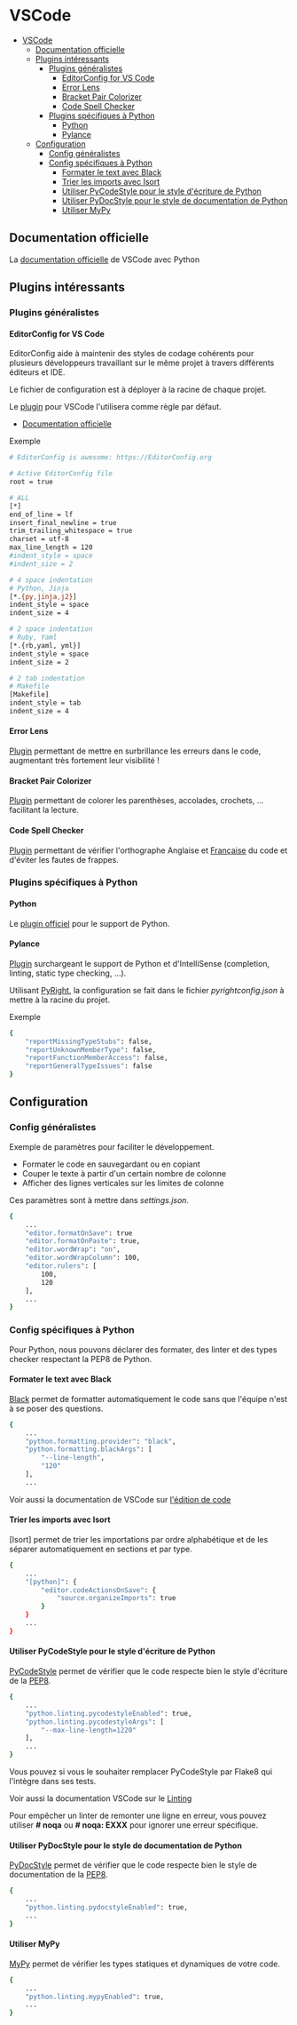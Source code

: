 # VSCode

- [VSCode](#vscode)
  - [Documentation officielle](#documentation-officielle)
  - [Plugins intéressants](#plugins-intéressants)
    - [Plugins généralistes](#plugins-généralistes)
      - [EditorConfig for VS Code](#editorconfig-for-vs-code)
      - [Error Lens](#error-lens)
      - [Bracket Pair Colorizer](#bracket-pair-colorizer)
      - [Code Spell Checker](#code-spell-checker)
    - [Plugins spécifiques à Python](#plugins-spécifiques-à-python)
      - [Python](#python)
      - [Pylance](#pylance)
  - [Configuration](#configuration)
    - [Config généralistes](#config-généralistes)
    - [Config spécifiques à Python](#config-spécifiques-à-python)
      - [Formater le text avec Black](#formater-le-text-avec-black)
      - [Trier les imports avec Isort](#trier-les-imports-avec-isort)
      - [Utiliser PyCodeStyle pour le style d'écriture de Python](#utiliser-pycodestyle-pour-le-style-décriture-de-python)
      - [Utiliser PyDocStyle pour le style de documentation de Python](#utiliser-pydocstyle-pour-le-style-de-documentation-de-python)
      - [Utiliser MyPy](#utiliser-mypy)

## Documentation officielle

La [documentation officielle](https://code.visualstudio.com/docs/languages/python) de VSCode avec Python

## Plugins intéressants

### Plugins généralistes

#### EditorConfig for VS Code

EditorConfig aide à maintenir des styles de codage cohérents pour plusieurs développeurs travaillant sur le même projet à travers différents éditeurs et IDE.

Le fichier de configuration est à déployer à la racine de chaque projet.

Le [plugin](https://marketplace.visualstudio.com/items?itemName=EditorConfig.EditorConfig) pour VSCode l'utilisera comme règle par défaut.

- [Documentation officielle](https://editorconfig.org/)

Exemple

```bash
# EditorConfig is awesome: https://EditorConfig.org

# Active EditorConfig file
root = true

# ALL
[*]
end_of_line = lf
insert_final_newline = true
trim_trailing_whitespace = true
charset = utf-8
max_line_length = 120
#indent_style = space
#indent_size = 2

# 4 space indentation
# Python, Jinja
[*.{py,jinja,j2}]
indent_style = space
indent_size = 4

# 2 space indentation
# Ruby, Yaml
[*.{rb,yaml, yml}]
indent_style = space
indent_size = 2

# 2 tab indentation
# Makefile
[Makefile]
indent_style = tab
indent_size = 4
```

#### Error Lens

[Plugin](https://marketplace.visualstudio.com/items?itemName=usernamehw.errorlens) permettant de mettre en surbrillance les erreurs dans le code, augmentant très fortement leur visibilité !

#### Bracket Pair Colorizer

[Plugin](https://marketplace.visualstudio.com/items?itemName=CoenraadS.bracket-pair-colorizer-2) permettant de colorer les parenthèses, accolades, crochets, ... facilitant la lecture.

#### Code Spell Checker

[Plugin](https://marketplace.visualstudio.com/items?itemName=streetsidesoftware.code-spell-checker) permettant de vérifier l'orthographe Anglaise et [Française](https://marketplace.visualstudio.com/items?itemName=streetsidesoftware.code-spell-checker-french) du code et d'éviter les fautes de frappes.

### Plugins spécifiques à Python

#### Python

Le [plugin officiel](https://marketplace.visualstudio.com/items?itemName=ms-python.python) pour le support de Python.

#### Pylance

[Plugin](https://marketplace.visualstudio.com/items?itemName=ms-python.vscode-pylance) surchargeant le support de Python et d'IntelliSense (completion, linting, static type checking, ...).

Utilisant [PyRight](https://github.com/microsoft/pyright), la configuration se fait dans le fichier *pyrightconfig.json* à mettre à la racine du projet.

Exemple

```bash
{
    "reportMissingTypeStubs": false,
    "reportUnknownMemberType": false,
    "reportFunctionMemberAccess": false,
    "reportGeneralTypeIssues": false
}
```

## Configuration

### Config généralistes

Exemple de paramètres pour faciliter le développement.

- Formater le code en sauvegardant ou en copiant
- Couper le texte à partir d'un certain nombre de colonne
- Afficher des lignes verticales sur les limites de colonne

Ces paramètres sont à mettre dans *settings.json*.

```bash
{
    ...
    "editor.formatOnSave": true
    "editor.formatOnPaste": true,
    "editor.wordWrap": "on",
    "editor.wordWrapColumn": 100,
    "editor.rulers": [
        100,
        120
    ],
    ...
}
```

### Config spécifiques à Python

Pour Python, nous pouvons déclarer des formater, des linter et des types checker respectant la PEP8 de Python.

#### Formater le text avec Black

[Black](https://github.com/psf/black) permet de formatter automatiquement le code sans que l'équipe n'est à se poser des questions.

```bash
{
    ...
    "python.formatting.provider": "black",
    "python.formatting.blackArgs": [
        "--line-length",
        "120"
    ],
    ...
```

Voir aussi la documentation de VSCode sur [l'édition de code](https://code.visualstudio.com/docs/python/editing)

#### Trier les imports avec Isort

[Isort] permet de trier les importations par ordre alphabétique et de les séparer automatiquement en sections et par type.

```bash
{
    ...
    "[python]": {
        "editor.codeActionsOnSave": {
            "source.organizeImports": true
        }
    }
    ...
}
```

#### Utiliser PyCodeStyle pour le style d'écriture de Python

[PyCodeStyle](https://pycodestyle.pycqa.org/en/latest/) permet de vérifier que le code respecte bien le style d'écriture de la [PEP8](https://www.python.org/dev/peps/pep-0008/).

```bash
{
    ...
    "python.linting.pycodestyleEnabled": true,
    "python.linting.pycodestyleArgs": [
        "--max-line-length=1220"
    ],
    ...
}
```

Vous pouvez si vous le souhaiter remplacer PyCodeStyle par Flake8 qui l'intègre dans ses tests.

Voir aussi la documentation VSCode sur le [Linting](https://code.visualstudio.com/docs/python/linting)

Pour empêcher un linter de remonter une ligne en erreur, vous pouvez utiliser **# noqa** ou **# noqa: EXXX** pour ignorer une erreur spécifique.

#### Utiliser PyDocStyle pour le style de documentation de Python

[PyDocStyle](http://www.pydocstyle.org/en/stable/) permet de vérifier que le code respecte bien le style de documentation de la [PEP8](https://www.python.org/dev/peps/pep-0008/).

```bash
{
    ...
    "python.linting.pydocstyleEnabled": true,
    ...
}
```

#### Utiliser MyPy

[MyPy](http://mypy-lang.org/) permet de vérifier les types statiques et dynamiques de votre code.

```bash
{
    ...
    "python.linting.mypyEnabled": true,
    ...
}
```
